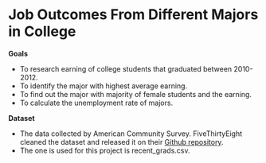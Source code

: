 # Job Outcomes From Different Majors in College
**Goals**
- To research earning of college students that graduated between 2010-2012.
- To identify the major with highest average earning.
- To find out the major with majority of female students and the earning.
- To calculate the unemployment rate of majors.

**Dataset**
- The data collected by American Community Survey. FiveThirtyEight cleaned the dataset and released it on their [Github repository](https://github.com/fivethirtyeight/data/tree/master/college-majors).
- The one is used for this project is recent_grads.csv.

